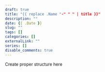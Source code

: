 ```yaml
---
draft: true
title: "{{ replace .Name "-" " " | title }}"
description: ""
date: {{ .Date }}
slug: ""
tags: []
categories: []
externalLink: ""
series: []
disable_comments: true
---
```


Create proper structure here